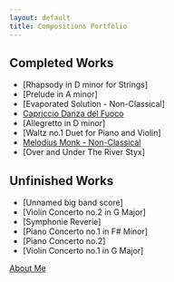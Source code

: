 ```yaml
---
layout: default
title: Compositions Portfolio
---
```



## Completed Works
- [Rhapsody in D minor for Strings]
- [Prelude in A minor]
- [Evaporated Solution - Non-Classical]
- [Capriccio Danza del Fuoco](Cappricio.md)
- [Allegretto in D minor]
- [Waltz no.1 Duet for Piano and Violin]
- [Melodius Monk - Non-Classical](Melodius.md)
- [Over and Under The River Styx]
## Unfinished Works
- [Unnamed big band score]
- [Violin Concerto no.2 in G Major]
- [Symphonie Reverie]
- [Piano Concerto no.1 in F# Minor]
- [Piano Concerto no.2]
- [Violin Concerto no.1 in G Major]



[About Me](/Compositions/about/)


<!-- <small> <b>About: </b> This is a Jekyll site using the Cayman theme. </small>  -->
